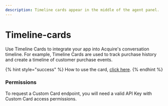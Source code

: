 ```yaml
---
description: Timeline cards appear in the middle of the agent panel.
---
```


# Timeline-cards

Use Timeline Cards to integrate your app into Acquire's conversation timeline. For example, Timeline Cards are used to track purchase history and create a timeline of customer purchase events. 

{% hint style="success" %}
How to use the card, [click here](https://github.com/acquireio/custom-cards/).
{% endhint %}

### Permissions

To request a Custom Card endpoint, you will need a valid API Key with Custom Card access permissions.

